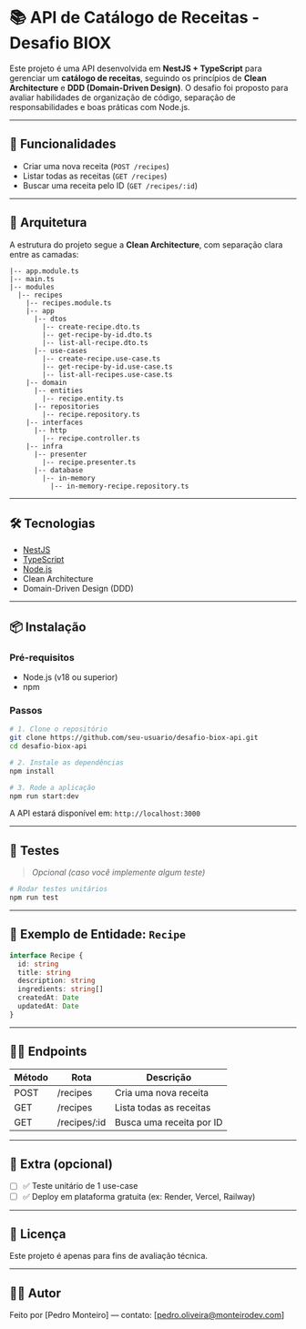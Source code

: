 
# 📚 API de Catálogo de Receitas - Desafio BIOX

Este projeto é uma API desenvolvida em **NestJS + TypeScript** para gerenciar um **catálogo de receitas**, seguindo os princípios de **Clean Architecture** e **DDD (Domain-Driven Design)**. O desafio foi proposto para avaliar habilidades de organização de código, separação de responsabilidades e boas práticas com Node.js.

---

## 🚀 Funcionalidades

- Criar uma nova receita (`POST /recipes`)
- Listar todas as receitas (`GET /recipes`)
- Buscar uma receita pelo ID (`GET /recipes/:id`)

---

## 🧠 Arquitetura

A estrutura do projeto segue a **Clean Architecture**, com separação clara entre as camadas:

```
|-- app.module.ts
|-- main.ts
|-- modules
  |-- recipes
    |-- recipes.module.ts
    |-- app
      |-- dtos
        |-- create-recipe.dto.ts
        |-- get-recipe-by-id.dto.ts
        |-- list-all-recipe.dto.ts
      |-- use-cases
        |-- create-recipe.use-case.ts
        |-- get-recipe-by-id.use-case.ts
        |-- list-all-recipes.use-case.ts
    |-- domain
      |-- entities
        |-- recipe.entity.ts
      |-- repositories
        |-- recipe.repository.ts
    |-- interfaces
      |-- http
        |-- recipe.controller.ts
    |-- infra
      |-- presenter
        |-- recipe.presenter.ts
      |-- database
        |-- in-memory
          |-- in-memory-recipe.repository.ts

```

---

## 🛠️ Tecnologias

- [NestJS](https://nestjs.com/)
- [TypeScript](https://www.typescriptlang.org/)
- [Node.js](https://nodejs.org/)
- Clean Architecture
- Domain-Driven Design (DDD)

---

## 📦 Instalação

### Pré-requisitos

- Node.js (v18 ou superior)
- npm

### Passos

```bash
# 1. Clone o repositório
git clone https://github.com/seu-usuario/desafio-biox-api.git
cd desafio-biox-api

# 2. Instale as dependências
npm install

# 3. Rode a aplicação
npm run start:dev
```

A API estará disponível em: `http://localhost:3000`

---

## 🧪 Testes

> *Opcional (caso você implemente algum teste)*

```bash
# Rodar testes unitários
npm run test
```

---

## 🧾 Exemplo de Entidade: `Recipe`

```ts
interface Recipe {
  id: string
  title: string
  description: string
  ingredients: string[]
  createdAt: Date
  updatedAt: Date
}
```

---

## 🧑‍💻 Endpoints

| Método | Rota            | Descrição                    |
|--------|------------------|------------------------------|
| POST   | /recipes         | Cria uma nova receita        |
| GET    | /recipes         | Lista todas as receitas      |
| GET    | /recipes/:id     | Busca uma receita por ID     |

---

## 🎁 Extra (opcional)

- [ ] ✅ Teste unitário de 1 use-case
- [ ] ✅ Deploy em plataforma gratuita (ex: Render, Vercel, Railway)

---

## 📄 Licença

Este projeto é apenas para fins de avaliação técnica.

---

## 🙋‍♂️ Autor

Feito por [Pedro Monteiro] — contato: [pedro.oliveira@monteirodev.com]

